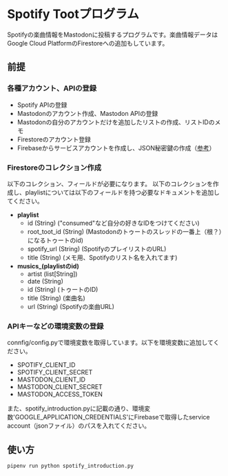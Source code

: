 # Spotify Tootプログラム
Spotifyの楽曲情報をMastodonに投稿するプログラムです。楽曲情報データはGoogle Cloud PlatformのFirestoreへの追加もしています。

## 前提
### 各種アカウント、APIの登録
* Spotify APIの登録
* Mastodonのアカウント作成、Mastodon APIの登録
* Mastodonの自分のアカウントだけを追加したリストの作成、リストIDのメモ
* Firestoreのアカウント登録
* Firebaseからサービスアカウントを作成し、JSON秘密鍵の作成（[参考](https://firebase.google.com/docs/app-distribution/authenticate-service-account?hl=ja)）
### Firestoreのコレクション作成
以下のコレクション、フィールドが必要になります。
以下のコレクションを作成し、playlistについては以下のフィールドを持つ必要なドキュメントを追加してください。
* **playlist**
  * id (String) ("consumed"など自分の好きなIDをつけてください)
  * root_toot_id (String) (Mastodonのトゥートのスレッドの一番上（根？）になるトゥートのid)
  * spotify_url (String) (SpotifyのプレイリストのURL)
  * title (String) (メモ用、Spotifyのリスト名を入れてます)
* **musics_(playlistのid)**
  * artist (list\[String\])
  * date (String)
  * id (String) (トゥートのID)
  * title (String) (楽曲名)
  * url (String) (Spotifyの楽曲URL)
### APIキーなどの環境変数の登録
connfig/config.pyで環境変数を取得しています。以下を環境変数に追加してください。
* SPOTIFY_CLIENT_ID
* SPOTIFY_CLIENT_SECRET
* MASTODON_CLIENT_ID
* MASTODON_CLIENT_SECRET
* MASTODON_ACCESS_TOKEN

また、spotify_introduction.pyに記載の通り、環境変数'GOOGLE_APPLICATION_CREDENTIALS'にFirebaseで取得したservice account（jsonファイル）のパスを入れてください。

## 使い方
`pipenv run python spotify_introduction.py`
